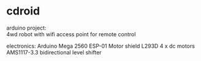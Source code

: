 # cdroid
arduino project:<br/>
4wd robot with wifi access point for remote control

electronics:
Arduino Mega 2560
ESP-01
Motor shield L293D
4 x dc motors
AMS1117-3.3
bidirectional level shifter
